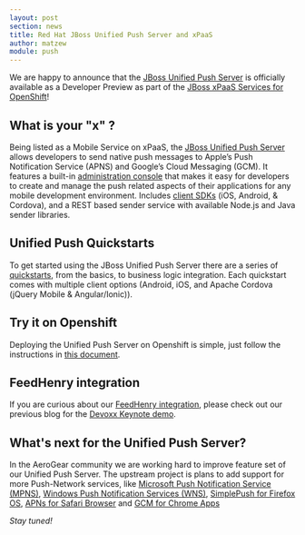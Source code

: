 ```yaml
---
layout: post
section: news
title: Red Hat JBoss Unified Push Server and xPaaS
author: matzew
module: push
---
```



We are happy to announce that the [JBoss Unified Push Server](http://www.jboss.org/unifiedpush/) is officially available as a Developer Preview as part of the [JBoss xPaaS Services for OpenShift](https://developers.openshift.com/en/xpaas.html#_mobile_services)!

## What is your "x" ?

Being listed as a Mobile Service on xPaaS, the [JBoss Unified Push Server](https://developers.openshift.com/en/xpaas-unified-push.html) allows developers to send native push messages to Apple’s Push Notification Service (APNS) and Google’s Cloud Messaging (GCM). It features a built-in [administration console](http://docs.jboss.org/unifiedpush/unifiedpush.pdf) that makes it easy for developers to create and manage the push related aspects of their applications for any mobile development environment. Includes [client SDKs](https://www.jboss.org/download-manager/file/jboss-unified-push-1.0.0.Beta1-clients.zip) (iOS, Android, & Cordova), and a REST based sender service with available Node.js and Java sender libraries.

## Unified Push Quickstarts

To get started using the JBoss Unified Push Server there are a series of [quickstarts](https://github.com/jboss-developer/jboss-unifiedpush-quickstarts/archive/1.0.0.Beta1.zip), from the basics, to business logic integration. Each quickstart comes with multiple client options (Android, iOS, and Apache Cordova (jQuery Mobile & Angular/Ionic)).

## Try it on Openshift

Deploying the Unified Push Server on Openshift is simple, just follow the instructions in [this document](https://developers.openshift.com/en/xpaas-unified-push.html#getting-started).

## FeedHenry integration

If you are curious about our [FeedHenry integration](http://aerogear.org/news/2014/11/11/aerogear-feedhenry-integration/index.html), please check out our previous blog for the [Devoxx Keynote demo](http://aerogear.org/news/2014/11/12/aerogear-feedhenry-devoxx-demo/index.html).

## What's next for the Unified Push Server? 

In the AeroGear community we are working hard to improve feature set of our Unified Push Server. The upstream project is plans to add support for more Push-Network services, like [Microsoft Push Notification Service (MPNS)](http://msdn.microsoft.com/en-us/library/windows/apps/ff402558.aspx), [Windows Push Notification Services (WNS)](http://msdn.microsoft.com/en-us/library/windows/apps/hh913756.aspx), [SimplePush for Firefox OS](https://wiki.mozilla.org/WebAPI/SimplePush), [APNs for Safari Browser](https://developer.apple.com/notifications/safari-push-notifications/) and [GCM for Chrome Apps](https://developer.chrome.com/extensions/cloudMessaging)

_Stay tuned!_